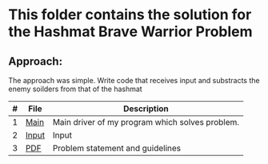 # This folder contains the solution for the Hashmat Brave Warrior Problem
## Approach:
The approach was simple. Write code that receives input and substracts the enemy soilders from that of the hashmat

|   #   | File |  Description |
| :---: | ----------- | ---------------------- |
|  1 | [Main](https://github.com/azizzmills/Programming-Techniques/blob/2143-OOP-Mills/A03/code) | Main driver of my program which solves problem. |
|  2 | [Input](https://github.com/azizzmills/Programming-Techniques/blob/2143-OOP-Mills/A03/input) | Input |
|  3 | [PDF](https://github.com/azizzmills/Programming-Techniques/blob/2143-OOP-Mills/A03/p1005) | Problem statement and guidelines  |
